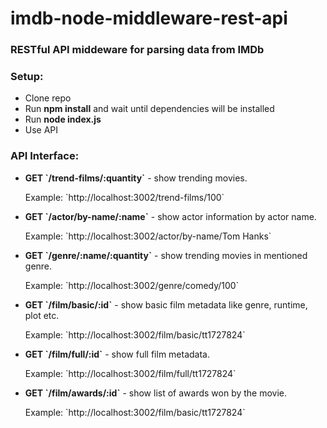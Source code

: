# imdb-node-middleware-rest-api
<h3>RESTful API middeware for parsing data from IMDb</h3>

<h3>Setup:</h3>
<ul>
  <li>Clone repo</li>
  <li>Run <b>npm install</b> and wait until dependencies will be installed</li>
  <li>Run <b>node index.js</b></li>
  <li>Use API</li>
</ul>

<h3>API Interface:</h3>
<ul>
<li>
  <p><b>GET `/trend-films/:quantity`</b> - show trending movies.</p>
  <p>Example: `http://localhost:3002/trend-films/100`</p>
</li>
<li>
  <p><b>GET `/actor/by-name/:name`</b> - show actor information by actor name.</p>
  <p>Example: `http://localhost:3002/actor/by-name/Tom Hanks`</p>
</li>
<li>
  <p><b>GET `/genre/:name/:quantity`</b> - show trending movies in mentioned genre.</p>
  <p>Example: `http://localhost:3002/genre/comedy/100`</p>
</li>
<li>
  <p><b>GET `/film/basic/:id`</b> - show basic film metadata like genre, runtime, plot etc.</p>
  <p>Example: `http://localhost:3002/film/basic/tt1727824`</p>
</li>
<li>
  <p><b>GET `/film/full/:id`</b> - show full film metadata.</p>
  <p>Example: `http://localhost:3002/film/full/tt1727824`</p>
</li>
<li>
  <p><b>GET `/film/awards/:id`</b> - show list of awards won by the movie.</p>
  <p>Example: `http://localhost:3002/film/basic/tt1727824`</p>
</li>
</ul>
